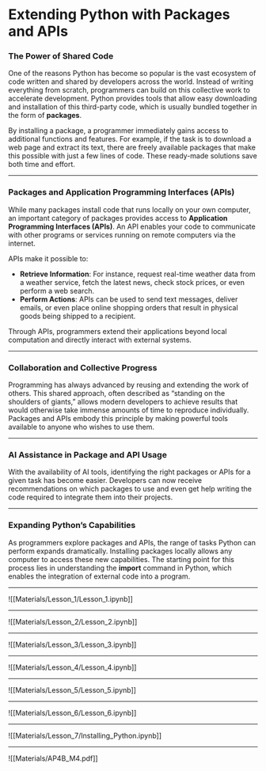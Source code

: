 # Extending Python with Packages and APIs

### The Power of Shared Code

One of the reasons Python has become so popular is the vast ecosystem of code written and shared by developers across the world. Instead of writing everything from scratch, programmers can build on this collective work to accelerate development. Python provides tools that allow easy downloading and installation of this third-party code, which is usually bundled together in the form of **packages**.

By installing a package, a programmer immediately gains access to additional functions and features. For example, if the task is to download a web page and extract its text, there are freely available packages that make this possible with just a few lines of code. These ready-made solutions save both time and effort.

---
### Packages and Application Programming Interfaces (APIs)

While many packages install code that runs locally on your own computer, an important category of packages provides access to **Application Programming Interfaces (APIs)**. An API enables your code to communicate with other programs or services running on remote computers via the internet.

APIs make it possible to:

- **Retrieve Information**: For instance, request real-time weather data from a weather service, fetch the latest news, check stock prices, or even perform a web search.
- **Perform Actions**: APIs can be used to send text messages, deliver emails, or even place online shopping orders that result in physical goods being shipped to a recipient.

Through APIs, programmers extend their applications beyond local computation and directly interact with external systems.

---
### Collaboration and Collective Progress

Programming has always advanced by reusing and extending the work of others. This shared approach, often described as “standing on the shoulders of giants,” allows modern developers to achieve results that would otherwise take immense amounts of time to reproduce individually. Packages and APIs embody this principle by making powerful tools available to anyone who wishes to use them.

---
### AI Assistance in Package and API Usage

With the availability of AI tools, identifying the right packages or APIs for a given task has become easier. Developers can now receive recommendations on which packages to use and even get help writing the code required to integrate them into their projects.

---
### Expanding Python’s Capabilities

As programmers explore packages and APIs, the range of tasks Python can perform expands dramatically. Installing packages locally allows any computer to access these new capabilities. The starting point for this process lies in understanding the **import** command in Python, which enables the integration of external code into a program.

---

![[Materials/Lesson_1/Lesson_1.ipynb]]

---

![[Materials/Lesson_2/Lesson_2.ipynb]]

---

![[Materials/Lesson_3/Lesson_3.ipynb]]

---

![[Materials/Lesson_4/Lesson_4.ipynb]]

---

![[Materials/Lesson_5/Lesson_5.ipynb]]

---

![[Materials/Lesson_6/Lesson_6.ipynb]]

---  

![[Materials/Lesson_7/Installing_Python.ipynb]]

---
  

![[Materials/AP4B_M4.pdf]]